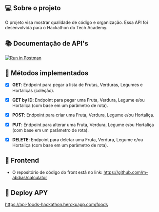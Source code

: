 ## 💻 Sobre o projeto

O projeto visa mostrar qualidade de código e organização.
Essa API foi desenvolvida para o Hackathon do Tech Academy.


## 📚 Documentação de API's
[![Run in Postman](https://run.pstmn.io/button.svg)](https://www.postman.com/satellite-meteorologist-40270112/workspace/api-greentech/overview)


## 📝 Métodos implementados

- [x] **GET**: Endpoint para pegar a lista de Frutas, Verduras, Legumes e Hortaliças (coleção).

- [x] **GET by ID**: Endpoint para pegar uma Fruta, Verdura, Legume e/ou Hortaliça (com base em um parâmetro de rota).

- [x] **POST**: Endpoint para criar uma Fruta, Verdura, Legume e/ou Hortaliça.

- [x] **PUT**: Endpoint para alterar uma Fruta, Verdura, Legume e/ou Hortaliça (com base em um parâmetro de rota).

- [x] **DELETE**: Endpoint para deletar uma Fruta, Verdura, Legume e/ou Hortaliça (com base em um parâmetro de rota).


## 🔖 Frontend
- O repositório de código do front está no link:
https://github.com/m-abdias/calculator

## 🔗 Deploy APY
https://api-foods-hackathon.herokuapp.com/foods
